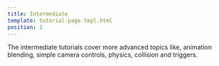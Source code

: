 ```yaml
---
title: Intermediate
template: tutorial-page.tmpl.html
position: 2
---
```


The intermediate tutorials cover more advanced topics like, animation blending, simple camera controls, physics, collision and triggers.
